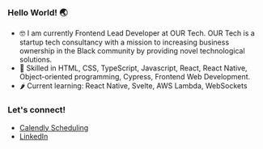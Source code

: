 ### Hello World! 🌏
- 🤓 I am currently Frontend Lead Developer at OUR Tech. OUR Tech is a startup tech consultancy with a mission to increasing business ownership in the Black community by providing novel technological solutions.
- 📝 Skilled in HTML, CSS, TypeScript, Javascript, React, React Native, Object-oriented programming, Cypress, Frontend Web Development.
- 🌶 Current learning: React Native, Svelte, AWS Lambda, WebSockets

### Let's connect!
- [Calendly Scheduling](https://calendly.com/javadrift)
- [LinkedIn](https://www.linkedin.com/in/dorifuto-dev/)
<!--
**ericli1996/ericli1996** is a ✨ _special_ ✨ repository because its `README.md` (this file) appears on your GitHub profile.

Here are some ideas to get you started:

- 🔭 I’m currently working on ...
- 🌱 I’m currently learning ...
- 👯 I’m looking to collaborate on ...
- 🤔 I’m looking for help with ...
- 💬 Ask me about ...
- 📫 How to reach me: ...
- 😄 Pronouns: ...
- ⚡ Fun fact: ...
-->
